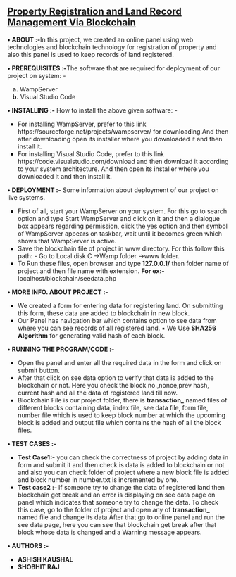 <h2><u><b>Property Registration and Land Record Management Via Blockchain</b></u></h2>

<b>• ABOUT :-</b>In this project, we created an online panel using web
technologies and blockchain technology for registration of
property and also this panel is used to keep records of land
registered.

<b>• PREREQUISITES :-</b>The software that are required for deployment
of our project on system: -<br>

   &nbsp; &nbsp;<b>a.</b> WampServer<br>
   &nbsp; &nbsp;<b>b.</b> Visual Studio Code

<b>• INSTALLING :-</b> How to install the above given software: -<br><ul type='square'>
<li> For installing WampServer, prefer to this link
https://sourceforge.net/projects/wampserver/ for
downloading.And then after downloading open its installer
  where you downloaded it and then install it.</li>
<li> For installing Visual Studio Code, prefer to this link
https://code.visualstudio.com/download and then download it
according to your system architecture. And then open its
  installer where you downloaded it and then install it.</li></ul>

<b>• DEPLOYMENT :-</b> Some information about deployment of our
project on live systems.<ul type='square'>
<li>First of all, start your WampServer on your system. For this
go to search option and type Start WampServer and click on
it and then a dialogue box appears regarding permission,
click the yes option and then symbol of WampServer
appears on taskbar, wait until it becomes green which shows
  that WampServer is active.</li>
<li>  Save the blockchain file of project in www directory. For this
follow this path: - Go to Local disk C ->Wamp folder ->www
  folder.</li>
  <li>  To Run these files, open browser and type<b> 127.0.0.1/</b> then
folder name of project and then file name with extension.
    <b>For ex:-</b>localhost/blockchain/seedata.php</li>
  </ul>

<b>• MORE INFO. ABOUT PROJECT :-</b><ul type='square'>
<li> We created a form for entering data for registering land. On
submitting this form, these data are added to blockchain in
  new block.</li>
<li> Our Panel has navigation bar which contains option to see
data from where you can see records of all registered land.
  ▪ We Use <b>SHA256 Algorithm</b> for generating valid hash of each
  block.</li></ul>

<b>• RUNNING THE PROGRAM/CODE :-</b><ul type='disc'>
<li> Open the panel and enter all the required data in the form
  and click on submit button.</li>
<li> After that click on see data option to verify that data is
added to the blockchain or not. Here you check the block
no.,nonce,prev hash, current hash and all the data of
  registered land till now.</li>
  <li>Blockchain File is our project folder, there is <b>transaction_</b>
named files of different blocks containing data, index file,
see data file, form file, number file which is used to keep
block number at which the upcoming block is added and
    output file which contains the hash of all the block files.</li></ul>

<b>• TEST CASES :-</b><ul type='square'>
  <li><b> Test Case1:-</b> you can check the correctness of project by
adding data in form and submit it and then check is data is
added to blockchain or not and also you can check folder of 
project where a new block file is added and block number in
    number.txt is incremented by one.</li>
  <li><b> Test case2 :- </b>If someone try to change the data of registered
land then blockchain get break and an error is displaying on
see data page on panel which indicates that someone try to
  change the data.
To check this case, go to the folder of project and open any
    of <b>transaction_</b> named file and change its data.After that go
to online panel and run the see data page, here you can see
that blockchain get break after that block whose data is
    changed and a Warning message appears.</li></ul>

<b>• AUTHORS :-</b><ul type='square'>
  <li><b> ASHISH KAUSHAL</b></li>
  <li><b> SHOBHIT RAJ</b></li></ul>
